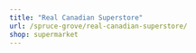 ```yaml
---
title: "Real Canadian Superstore"
url: /spruce-grove/real-canadian-superstore/
shop: supermarket
---
```

